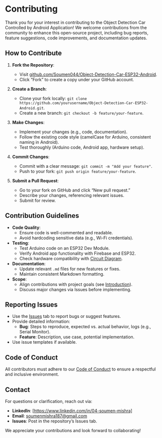 # Contributing

Thank you for your interest in contributing to the Object Detection Car Controlled by Android Application! We welcome contributions from the community to enhance this open-source project, including bug reports, feature suggestions, code improvements, and documentation updates.

## How to Contribute
1. **Fork the Repository**:
   - Visit [github.com/Soumen044/Object-Detection-Car-ESP32-Android](https://github.com/Soumen044/Object-Detection-Car-ESP32-Android).
   - Click “Fork” to create a copy under your GitHub account.

2. **Create a Branch**:
   - Clone your fork locally: `git clone https://github.com/yourusername/Object-Detection-Car-ESP32-Android.git`.
   - Create a new branch: `git checkout -b feature/your-feature`.

3. **Make Changes**:
   - Implement your changes (e.g., code, documentation).
   - Follow the existing code style (camelCase for Arduino, consistent naming in Android).
   - Test thoroughly (Arduino code, Android app, hardware setup).

4. **Commit Changes**:
   - Commit with a clear message: `git commit -m "Add your feature"`.
   - Push to your fork: `git push origin feature/your-feature`.

5. **Submit a Pull Request**:
   - Go to your fork on GitHub and click “New pull request.”
   - Describe your changes, referencing relevant issues.
   - Submit for review.

## Contribution Guidelines
- **Code Quality**:
  - Ensure code is well-commented and readable.
  - Avoid hardcoding sensitive data (e.g., Wi-Fi credentials).
- **Testing**:
  - Test Arduino code on an ESP32 Dev Module.
  - Verify Android app functionality with Firebase and ESP32.
  - Check hardware compatibility with [Circuit Diagram](hardware/diagrams/Circuit_Diagram.png).
- **Documentation**:
  - Update relevant `.md` files for new features or fixes.
  - Maintain consistent Markdown formatting.
- **Scope**:
  - Align contributions with project goals (see [Introduction](docs/introduction.markdown)).
  - Discuss major changes via Issues before implementing.

## Reporting Issues
- Use the [Issues](https://github.com/Soumen044/Object-Detection-Car-ESP32-Android/issues) tab to report bugs or suggest features.
- Provide detailed information:
  - **Bug**: Steps to reproduce, expected vs. actual behavior, logs (e.g., Serial Monitor).
  - **Feature**: Description, use case, potential implementation.
- Use issue templates if available.

## Code of Conduct
All contributors must adhere to our [Code of Conduct](CODE_OF_CONDUCT.markdown) to ensure a respectful and inclusive environment.

## Contact
For questions or clarification, reach out via:
- **LinkedIn**: [https://www.linkedin.com/in/04-soumen-mishra]
- **Email**: soumenmishra187@gmail.com
- **Issues**: Post in the repository’s Issues tab.

We appreciate your contributions and look forward to collaborating!
